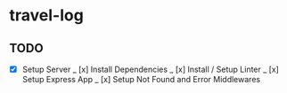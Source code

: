 # travel-log

## TODO

- [x] Setup Server
      _ [x] Install Dependencies
      _ [x] Install / Setup Linter
      _ [x] Setup Express App
      _ [x] Setup Not Found and Error Middlewares
